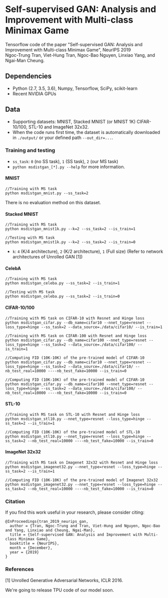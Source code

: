 # Self-supervised GAN: Analysis and Improvement with Multi-class Minimax Game

Tensorflow code of the paper "Self-supervised GAN: Analysis and Improvement with Multi-class Minimax Game", NeurIPS 2019<br>
Ngoc-Trung Tran, Viet-Hung Tran, Ngoc-Bao Nguyen, Linxiao Yang, and Ngai-Man Cheung.

## Dependencies
* Python (2.7, 3.5, 3.6), Numpy, Tensorflow, SciPy, scikit-learn
* Recent NVIDIA GPUs

## Data
* Supporting datasets: MNIST, Stacked MNIST (or MNIST 1K) CIFAR-10/100, STL-10 and ImageNet 32x32.
* When the code runs first time, the dataset is automatically downloaded in `./output/` or your defined path `--out_dir=...`.

### Training and testing

* `ss_task`: `0` (no SS task), `1` (SS task), `2` (our MS task)
* `python msdistgan_[*].py --help` for more information.

#### MNIST

```
//Training with MS task
python msdistgan_mnist.py --ss_task=2
```
There is no evaluation method on this dataset.

#### Stacked MNIST

```
//Training with MS task
python msdistgan_mnist1k.py --k=2 --ss_task=2 --is_train=1
```

```
//Testing with MS task
python msdistgan_mnist1k.py --k=2 --ss_task=2 --is_train=0
```

* `k`: `4` (K/4 architecture), `2` (K/2 architecture), `1` (Full size) (Refer to network architectures of Unrolled GAN [1])

#### CelebA

```
//Training with MS task
python msdistgan_celeba.py --ss_task=2 --is_train=1
```

```
//Testing with MS task
python msdistgan_celeba.py --ss_task=2 --is_train=0
```

#### CIFAR-10/100

```
//Training with MS task on CIFAR-10 with Resnet and Hinge loss
python msdistgan_cifar.py --db_name=cifar10 --nnet_type=resnet --loss_type=hinge --ss_task=2 --data_source=./data/cifar10/ --is_train=1

//Training with MS task on CIFAR-100 with Resnet and Hinge loss
python msdistgan_cifar.py --db_name=cifar100 --nnet_type=resnet --loss_type=hinge --ss_task=2 --data_source=./data/cifar100/ --is_train=1
```

```
//Computing FID (10K-10K) of the pre-trained model of CIFAR-10
python msdistgan_cifar.py --db_name=cifar10 --nnet_type=resnet --loss_type=hinge --ss_task=2 --data_source=./data/cifar10/ --nb_test_real=10000 ----nb_test_fake=10000 --is_train=0

//Computing FID (10K-10K) of the pre-trained model of CIFAR-10
python msdistgan_cifar.py --db_name=cifar100 --nnet_type=resnet --loss_type=hinge --ss_task=2 --data_source=./data/cifar100/ --nb_test_real=10000 ----nb_test_fake=10000 --is_train=0
```

#### STL-10
```
//Training with MS task on STL-10 with Resnet and Hinge loss
python msdistgan_stl10.py --nnet_type=resnet --loss_type=hinge --ss_task=2 --is_train=1
```

```
//Computing FID (10K-10K) of the pre-trained model of STL-10
python msdistgan_stl10.py --nnet_type=resnet --loss_type=hinge --ss_task=2 --nb_test_real=10000 ----nb_test_fake=10000 --is_train=0
```

#### ImageNet 32x32

```
//Training with MS task on Imagenet 32x32 with Resnet and Hinge loss
python msdistgan_imagenet32.py --nnet_type=resnet --loss_type=hinge --ss_task=2 --is_train=1
```

```
//Computing FID (10K-10K) of the pre-trained model of Imagenet 32x32
python msdistgan_imagenet32.py --nnet_type=resnet --loss_type=hinge --ss_task=2 --nb_test_real=10000 ----nb_test_fake=10000 --is_train=0
```

### Citation

If you find this work useful in your research, please consider citing:

```
@InProceedings{tran_2019_neurips_gan,
  author = {Tran, Ngoc-Trung and Tran, Viet-Hung and Nguyen, Ngoc-Bao and Yang, Linxiao and Cheung, Ngai-Man},
  title = {Self-supervised GAN: Analysis and Improvement with Multi-class Minimax Game},
  booktitle = {NeurIPS},
  month = {December},
  year = {2019}
}
```

### References

[1] Unrolled Generative Adversarial Networks, ICLR 2016.

We're going to release TPU code of our model soon.

